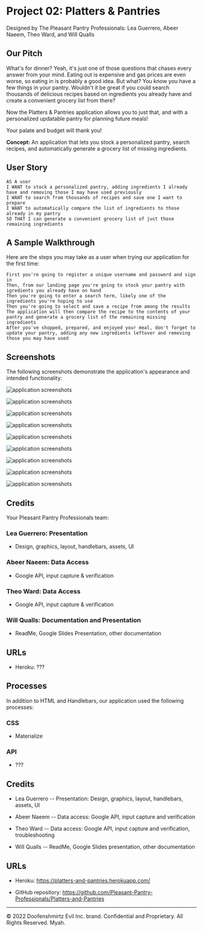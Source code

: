 # Project 02: Platters & Pantries

Designed by The Pleasant Pantry Professionals: Lea Guerrero, Abeer Naeem, Theo Ward, and Will Qualls

## Our Pitch

What's for dinner?  Yeah, it's just one of those questions that chases every answer from your mind.  Eating out is expensive and gas prices are even worse, so eating in is probably a good idea.  But what?  You know you have a few things in your pantry.  Wouldn't it be great if you could search thousands of delicious recipes based on ingredients you already have and create a convenient grocery list from there?

Now the Platters & Pantries application allows you to just that, and with a personalized updatable pantry for planning future meals!

Your palate and budget will thank you!

**Concept:** An application that lets you stock a personalized pantry, search recipes, and automatically generate a grocery list of missing ingredients.


## User Story

```
AS A user
I WANT to stock a personalized pantry, adding ingredients I already have and removing those I may have used previously
I WANT to search from thousands of recipes and save one I want to prepare
I WANT to automatically compare the list of ingredients to those already in my pantry
SO THAT I can generate a convenient grocery list of just those remaining ingredients
```

## A Sample Walkthrough

Here are the steps you may take as a user when trying our application for the first time:

```
First you're going to register a unique username and password and sign in
Then, from our landing page you're going to stock your pantry with igredients you already have on hand
Then you're going to enter a search term, likely one of the ingredients you're hoping to use
Then you're going to select and save a recipe from among the results
The application will then compare the recipe to the contents of your pantry and generate a grocery list of the remaining missing ingredients
After you've shopped, prepared, and enjoyed your meal, don't forget to update your pantry, adding any new ingredients leftover and removing those you may have used
```

## Screenshots

The following screenshots demonstrate the application's appearance and intended functionality:

![application screenshots](./screenshots/Screen%20Shot%202022-05-14%20at%2011.05.19%20AM.png)

![application screenshots](./screenshots/Screen%20Shot%202022-05-14%20at%2011.05.44%20AM.png)

![application screenshots](./screenshots/Screen%20Shot%202022-05-14%20at%2011.06.14%20AM.png)

![application screenshots](./screenshots/Screen%20Shot%202022-05-14%20at%2011.07.19%20AM.png)

![application screenshots](./screenshots/Screen%20Shot%202022-05-14%20at%2011.07.35%20AM.png)

![application screenshots](./screenshots/Screen%20Shot%202022-05-14%20at%2011.07.53%20AM.png)

![application screenshots](./screenshots/Screen%20Shot%202022-05-14%20at%2011.08.03%20AM.png)

![application screenshots](./screenshots/Screen%20Shot%202022-05-14%20at%2011.08.16%20AM.png)

![application screenshots](./screenshots/Screen%20Shot%202022-05-14%20at%2011.08.26%20AM.png)


## Credits

Your Pleasant Pantry Professionals team: 

### Lea Guerrero: Presentation

* Design, graphics, layout, handlebars, assets, UI

### Abeer Naeem: Data Access

* Google API, input capture & verification

### Theo Ward: Data Access

* Google API, input capture & verification

### Will Qualls: Documentation and Presentation

* ReadMe, Google Slides Presentation, other documentation

## URLs

* Heroku: ???

## Processes

In addition to HTML and Handlebars, our application used the following processes: 

### CSS

* Materialize

### API

* ???

## Credits

* Lea Guerrero -- Presentation: Design, graphics, layout, handlebars, assets, UI

* Abeer Naeem -- Data access: Google API, input capture and verification

* Theo Ward -- Data access: Google API, input capture and verification, troubleshooting

* Will Qualls -- ReadMe, Google Slides presentation, other documentation

## URLs

* Heroku: https://platters-and-pantries.herokuapp.com/

* GitHub repository: https://github.com/Pleasant-Pantry-Professionals/Platters-and-Pantries

- - -
© 2022 Doofenshmirtz Evil Inc. brand. Confidential and Proprietary. All Rights Reserved. Myah.

